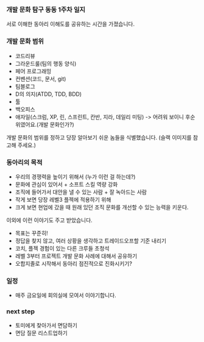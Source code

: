 ### 개발 문화 탐구 동동 1주차 일지

서로 이해한 동아리 이해도를 공유하는 시간을 가졌습니다.

### 개발 문화 범위

- 코드리뷰
- 그라운드룰(팀의 행동 양식)
- 페어 프로그래밍
- 컨벤션(코드, 문서, git)
- 팀블로그
- D의 의지(ATDD, TDD, BDD)
- 툴
- 백오피스
- 애자일(스크럼, XP, 린, 스프린트, 칸반, 지라, 데일리 미팅) -> 어려워 보이니 후순위였어요.(개발 문화인가?)

개발 문화의 범위를 정하고 당장 알아보기 쉬운 놈들을 식별했습니다. (슬랙 이미지를 참고해 주세요.)

### 동아리의 목적

- 우리의 경쟁력을 높이기 위해서 (누가 이런 걸 하는데?)
- 문화에 관심이 있어서 + 소프트 스킬 역량 강화
- 조직에 들어가서 대안을 낼 수 있는 사람 + 잘 녹아드는 사람
- 작게 보면 당장 레벨3 플젝에 적용하기 위해
- 크게 보면 현업에 갔을 때 원래 있던 조직 문화를 개선할 수 있는 능력을 키운다.

이외에 이런 이야기도 주고 받았습니다.

- 목표는 꾸준히!
- 정답을 찾지 않고, 여러 상황을 생각하고 트레이드오프할 기준 내리기
- 코치, 플젝 경험이 있는 다른 크루들 초청석
- 레벨 3부터 프로젝트 개발 문화 사례에 대해서 공유하기
- 오합지졸로 시작해서 동아리 점진적으로 진화시키기?

### 일정

- 매주 금요일에 회의실에 모여서 이야기합니다.

### next step

- 토미에게 찾아가서 면담하기
- 면담 질문 리스트업하기
